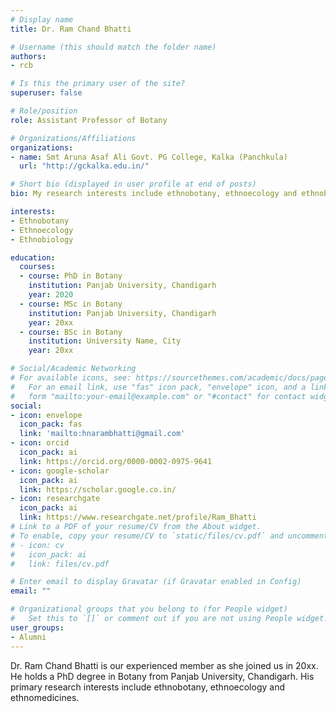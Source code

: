 ```yaml
---
# Display name
title: Dr. Ram Chand Bhatti

# Username (this should match the folder name)
authors:
- rcb

# Is this the primary user of the site?
superuser: false

# Role/position
role: Assistant Professor of Botany

# Organizations/Affiliations
organizations:
- name: Smt Aruna Asaf Ali Govt. PG College, Kalka (Panchkula) 
  url: "http://gckalka.edu.in/"

# Short bio (displayed in user profile at end of posts)
bio: My research interests include ethnobotany, ethnoecology and ethnobiology.

interests:
- Ethnobotany
- Ethnoecology
- Ethnobiology

education:
  courses:
  - course: PhD in Botany
    institution: Panjab University, Chandigarh
    year: 2020
  - course: MSc in Botany
    institution: Panjab University, Chandigarh
    year: 20xx
  - course: BSc in Botany
    institution: University Name, City
    year: 20xx

# Social/Academic Networking
# For available icons, see: https://sourcethemes.com/academic/docs/page-builder/#icons
#   For an email link, use "fas" icon pack, "envelope" icon, and a link in the
#   form "mailto:your-email@example.com" or "#contact" for contact widget.
social:
- icon: envelope
  icon_pack: fas
  link: 'mailto:hnarambhatti@gmail.com'
- icon: orcid
  icon_pack: ai
  link: https://orcid.org/0000-0002-0975-9641
- icon: google-scholar
  icon_pack: ai
  link: https://scholar.google.co.in/
- icon: researchgate
  icon_pack: ai
  link: https://www.researchgate.net/profile/Ram_Bhatti
# Link to a PDF of your resume/CV from the About widget.
# To enable, copy your resume/CV to `static/files/cv.pdf` and uncomment the lines below.
# - icon: cv
#   icon_pack: ai
#   link: files/cv.pdf

# Enter email to display Gravatar (if Gravatar enabled in Config)
email: ""

# Organizational groups that you belong to (for People widget)
#   Set this to `[]` or comment out if you are not using People widget.
user_groups:
- Alumni
---
```


Dr. Ram Chand Bhatti is our experienced member as she joined us in 20xx. He holds a PhD degree in Botany from Panjab University, Chandigarh. His primary research interests include ethnobotany, ethnoecology and ethnomedicines.
